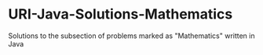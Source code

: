 # URI-Java-Solutions-Mathematics
Solutions to the subsection of problems marked as "Mathematics" written in Java
